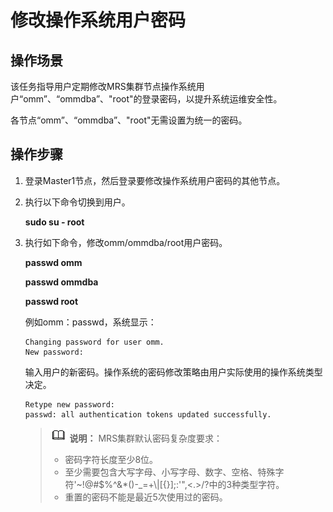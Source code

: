 # 修改操作系统用户密码<a name="mrs_01_0562"></a>

## 操作场景<a name="zh-cn_topic_0040967541_section15950303103032"></a>

该任务指导用户定期修改MRS集群节点操作系统用户“omm”、“ommdba”、"root"的登录密码，以提升系统运维安全性。

各节点“omm”、“ommdba”、"root"无需设置为统一的密码。

## 操作步骤<a name="zh-cn_topic_0040967541_section26299005103047"></a>

1.  登录Master1节点，然后登录要修改操作系统用户密码的其他节点。
2.  执行以下命令切换到用户。

    **sudo su - root**


1.  执行如下命令，修改omm/ommdba/root用户密码。

    **passwd omm**

    **passwd ommdba**

    **passwd root**

    例如omm：passwd，系统显示：

    ```
    Changing password for user omm.
    New password:
    ```

    输入用户的新密码。操作系统的密码修改策略由用户实际使用的操作系统类型决定。

    ```
    Retype new password:
    passwd: all authentication tokens updated successfully.
    ```

    >![](public_sys-resources/icon-note.gif) **说明：** 
    >MRS集群默认密码复杂度要求：
    >-   密码字符长度至少8位。
    >-   至少需要包含大写字母、小写字母、数字、空格、特殊字符'\~!@\#$%^&\*\(\)-\_=+\\|\[\{\}\];:'",<.\>/?中的3种类型字符。
    >-   重置的密码不能是最近5次使用过的密码。



